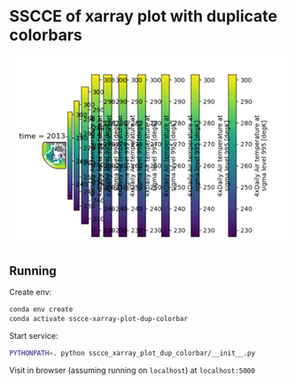 # SSCCE of xarray plot with duplicate colorbars

![xarray duplicate colorbars](./example.png)


## Running

Create env:

```bash
conda env create
conda activate sscce-xarray-plot-dup-colorbar
```

Start service:

```bash
PYTHONPATH=. python sscce_xarray_plot_dup_colorbar/__init__.py
```

Visit in browser (assuming running on `localhost`) at `localhost:5000`
